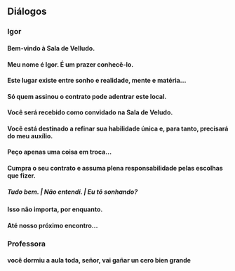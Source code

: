 ## Diálogos 
### Igor
#### Bem-vindo à Sala de Velludo.
#### Meu nome é Igor. É um prazer conhecê-lo.
#### Este lugar existe entre sonho e realidade, mente e matéria...
#### Só quem assinou o contrato pode adentrar este local.
#### Você será recebido como convidado na Sala de Veludo.
#### Você está destinado a refinar sua habilidade única e, para tanto, precisará do meu auxílio.
#### Peço apenas uma coisa em troca...
#### Cumpra o seu contrato e assuma plena responsabilidade pelas escolhas que fizer.
##### Tudo bem. | Não entendi. | Eu tô sonhando?
#### Isso não importa, por enquanto.
#### Até nosso próximo encontro...


### Professora
#### você dormiu a aula toda, señor, vai gañar un cero bien grande
